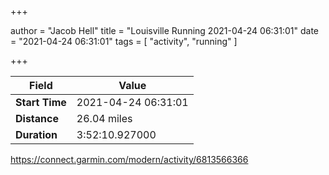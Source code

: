 +++

author = "Jacob Hell"
title = "Louisville Running 2021-04-24 06:31:01"
date = "2021-04-24 06:31:01"
tags = [
    "activity", "running"
]

+++

<!--more-->

|Field  |Value  |
|--- | --- |
|**Start Time**|2021-04-24 06:31:01|
|**Distance**|26.04 miles|
|**Duration**|3:52:10.927000|

https://connect.garmin.com/modern/activity/6813566366